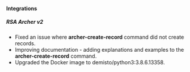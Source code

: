 
#### Integrations
##### RSA Archer v2
- Fixed an issue where **archer-create-record** command did not create records.
- Improving documentation - adding explanations and examples to the **archer-create-record** command.
- Upgraded the Docker image to demisto/python3:3.8.6.13358.